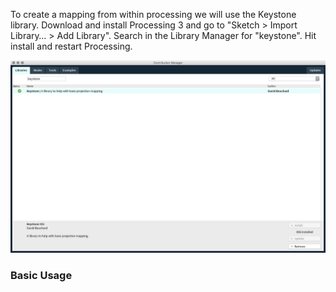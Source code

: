 To create a mapping from within processing we will use the Keystone library. Download and install Processing 3 and go to "Sketch > Import Library… > Add Library". Search in the Library Manager for "keystone". Hit install and restart Processing.  

![](images/add-lib-processing.png)  

### Basic Usage  



